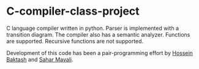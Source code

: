 # C-compiler-class-project

C language compiler written in python. Parser is implemented with a transition diagram. 
The compiler also has a semantic analyzer.
Functions are supported.
Recursive functions are not supported.

Development of this code has been a pair-programming effort by [Hossein Baktash](https://github.com/hbaktash) and [Sahar Mavali](https://github.com/sahar1998).
